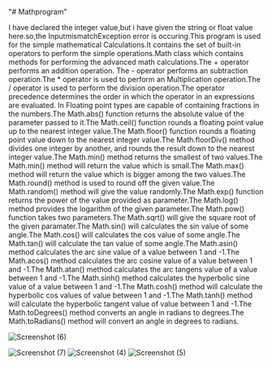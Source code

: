 "# Mathprogram" 



I have declared the integer value,but i have given the string or float value here.so,the InputmismatchException error is occuring.This program is used for the simple mathematical Calculations.It contains the set of built-in operators to perform the simple operations.Math class which contains methods for performing the advanced math calculations.The + operator performs an addition operation. The - operator performs an subtraction operation.The * operator is used to perform an Multiplication operation.The / operator is used to perform the division operation.The operator precedence determines the order in which the operator in an expressions are evaluated.
In Floating point types are capable of containing fractions in the numbers.The Math.abs() function returns the absolute value of the parameter passed to it.The Math.ceil() function rounds a floating point value up to the nearest integer value.The Math.floor() function rounds a floating point value down to the nearest integer value.The Math.floorDiv() method divides one integer by another, and rounds the result down to the nearest integer value.The Math.min() method returns the smallest of two values.The Math.min() method will return the value which is small.The Math.max() method will return the value which is bigger among the two values.The Math.round()
method is used to round off the given value.The Math.random() method will give the value randomly.The Math.exp() function returns the power of the value provided as parameter.The Math.log() method provides the logarithm of the given parameter.The Math.pow() function takes two parameters.The Math.sqrt() will give the square root of the given paramater.The Math.sin() will calculates the sin value of some angle.The Math.cos() will calculates the cos value of some angle.The Math.tan() will calculate the tan value of some angle.The Math.asin() method calculates the arc sine value of a value between 1 and -1.The Math.acos() method calculates the arc cosine value of a value between 1 and -1.The Math.atan() method calculates the arc tangens value of a value between 1 and -1.The Math.sinh() method calculates the hyperbolic sine value of a value between 1 and -1.The Math.cosh() method will calculate the hyperbolic cos values of value between 1 and -1.The Math.tanh() method will calculate the  hyperbolic tangent value of value between 1 and -1.The Math.toDegrees() method converts an angle in radians to degrees.The Math.toRadians() method will convert an angle in degrees to radians.




![Screenshot (6)](https://user-images.githubusercontent.com/116864585/201055565-f2b4fc57-4202-47fc-a21d-e68a37e1deaa.png)
 
![Screenshot (7)](https://user-images.githubusercontent.com/116864585/201055719-813674be-f862-40df-aa39-5303feda3836.png)
![Screenshot (4)](https://user-images.githubusercontent.com/116864585/201055854-6e676f78-af6a-44f6-ba09-7578b51d9660.png)
![Screenshot (5)](https://user-images.githubusercontent.com/116864585/201055940-ff14a801-5a22-46a1-905c-3d17f785bd57.png)


